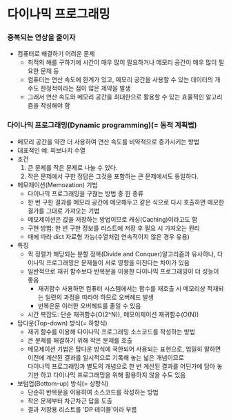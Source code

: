 # 다이나믹 프로그래밍

### 중복되는 연상을 줄이자
- 컴퓨터로 해결하기 어려운 문제
  - 최적의 해를 구하기에 시간이 매우 많이 필요하거나 메모리 공간이 매우 많이 필요한 문제 등
  - 컴퓨터는 연산 속도에 한계가 있고, 메모리 공간을 사용할 수 있는 데이터의 개수도 한정적이라는 점이 많은 제약을 발생
  - 그래서 연산 속도와 메모리 공간을 최대한으로 활용할 수 있는 효율적인 알고리즘을 작성해야 함
 
### 다이나믹 프로그래밍(Dynamic programming)(= 동적 계획법)
- 메모리 공간을 약간 더 사용하여 연산 속도를 비약적으로 증가시키는 방법
- 대표적인 예: 피보나치 수열
- 조건
  1. 큰 문제를 작은 문제로 나눌 수 있다.
  2. 작은 문제에서 구한 정답은 그것을 포함하는 큰 문제에서도 동일하다.
- 메모제이션(Memozation) 기법
  - 다이나믹 프로그래밍을 구혆는 방법 중 한 종류
  - 한 번 구한 결과를 메모리 공간에 메모해두고 같은 식으로 다시 호출하면 메모한 결가를 그대로 가져오는 기법
  - 메모제이션은 값을 저장하는 방법이므로 캐싱(Caching)이라고도 함
  - 구현 방법: 한 번 구한 정보를 리스트에 저장 후 필요 시 가져오는 원리
  - 때에 따라 dict 자료형 가능(수열처럼 연속적이지 않은 경우 유용)
- 특징
  - 퀵 정렬가 해당되는 분할 정복(Divide and Conquer)알고리즘과 유사하나, 다이나믹 프로그래밍은 문제들이 서로 영향을 미친다는 차이가 있음
  - 일반적으로 재귀 함수보다 반복문을 이용한 다이나믹 프로그래밍이 더 성능이 좋음
    - 재귀함수 사용하면 컴퓨터 시스템에서는 함수를 재호출 시 메모리상 적재되는 일련의 과정을 따라야 하므로 오버헤드 발생
    - 반복은문 이러한 오버헤드를 줄일 수 있음
  - 시간 복잡도: 단순 재귀함수(O(2^N)), 메모이제이션 재귀함수(O(N))
- 탑다운(Top-down) 방식(= 하향식)
  - 재귀 함수를 이용해 다이나믹 프로그래밍 소스코드를 작성하는 방법
  - 큰 문제를 해결하기 위해 작은 문제를 호출
  - 메모제이션 기법은 탑다운 방식에 국한되어 사용되는 표현으로, 엄밀히 말하면 이전에 계산된 결과를 일시적으로 기록해 놓는 넓은 개념이므로\
    다이나믹 프로그래밍과 별도의 개념으로 한 번 계산된 결과를 어딘가에 담아 놓기만 하고 다이나믹 프로그래밍을 위해 활용하지 않을 수도 있음
- 보텀업(Bottom-up) 방식(= 상향식)
  - 단순히 반복문을 이용하여 소스코드를 작성하는 방법
  - 작은 문제부터 차근차근 답을 도출
  - 결과 저장용 리스트를 'DP 테이블'이라 부름
